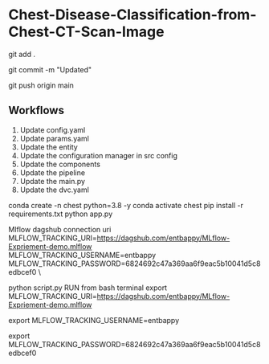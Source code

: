 # Chest-Disease-Classification-from-Chest-CT-Scan-Image
git add .

git commit -m "Updated"

git push origin main


## Workflows

1. Update config.yaml
2. Update params.yaml
3. Update the entity
4. Update the configuration manager in src config
5. Update the components
6. Update the pipeline
7. Update the main.py
8. Update the dvc.yaml

conda create -n chest python=3.8 -y
conda activate chest
pip install -r requirements.txt
python app.py


Mlflow dagshub connection uri
MLFLOW_TRACKING_URI=https://dagshub.com/entbappy/MLflow-Expriement-demo.mlflow \
MLFLOW_TRACKING_USERNAME=entbappy \
MLFLOW_TRACKING_PASSWORD=6824692c47a369aa6f9eac5b10041d5c8edbcef0 \


python script.py
RUN from bash terminal
export MLFLOW_TRACKING_URI=https://dagshub.com/entbappy/MLflow-Expriement-demo.mlflow

export MLFLOW_TRACKING_USERNAME=entbappy 

export MLFLOW_TRACKING_PASSWORD=6824692c47a369aa6f9eac5b10041d5c8edbcef0